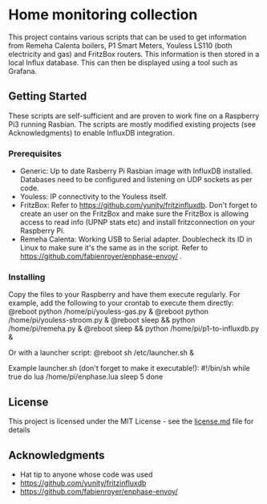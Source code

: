 # Home monitoring collection

This project contains various scripts that can be used to get information from Remeha Calenta boilers, P1 Smart Meters, Youless LS110 (both electricity and gas) and FritzBox routers. This information is then stored in a local Influx database. This can then be displayed using a tool such as Grafana.

## Getting Started

These scripts are self-sufficient and are proven to work fine on a Raspberry Pi3 running Rasbian. The scripts are mostly modified existing projects (see Acknowledgments) to enable InfluxDB integration.

### Prerequisites

* Generic: Up to date Rasberry Pi Rasbian image with InfluxDB installed. Databases need to be configured and listening on UDP sockets as per code.
* Youless: IP connectivity to the Youless itself.
* FritzBox: Refer to https://github.com/yunity/fritzinfluxdb. Don't forget to create an user on the FritzBox and make sure the FritzBox is allowing access to read info (UPNP stats etc) and install fritzconnection on your Raspberry Pi.
* Remeha Calenta: Working USB to Serial adapter. Doublecheck its ID in Linux to make sure it's the same as in the script. Refer to https://github.com/fabienroyer/enphase-envoy/ .

### Installing

Copy the files to your Raspberry and have them execute regularly. For example, add the following to your crontab to execute them directly:
@reboot python /home/pi/youless-gas.py &
@reboot python /home/pi/youless-stroom.py &
@reboot sleep && python /home/pi/remeha.py &
@reboot sleep && python /home/pi/p1-to-influxdb.py &


Or with a launcher script:
@reboot sh /etc/launcher.sh &

Example launcher.sh (don't forget to make it executable!):
#!/bin/sh
while true
do
lua /home/pi/enphase.lua
sleep 5
done


## License

This project is licensed under the MIT License - see the [license.md](license.md) file for details

## Acknowledgments

* Hat tip to anyone whose code was used
* https://github.com/yunity/fritzinfluxdb
* https://github.com/fabienroyer/enphase-envoy/

